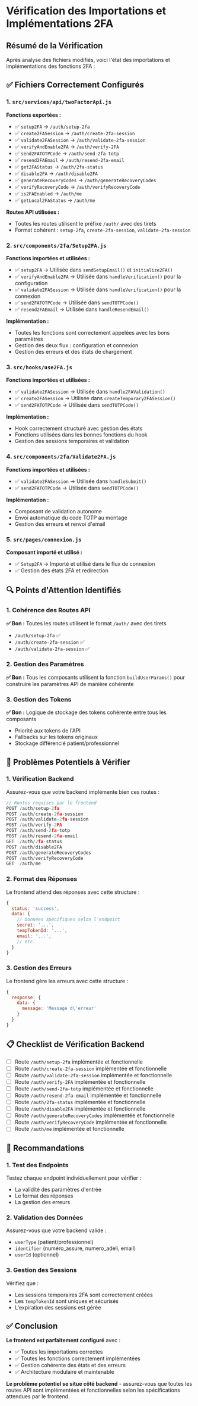 # Vérification des Importations et Implémentations 2FA

## Résumé de la Vérification

Après analyse des fichiers modifiés, voici l'état des importations et implémentations des fonctions 2FA :

## ✅ Fichiers Correctement Configurés

### 1. `src/services/api/twoFactorApi.js`
**Fonctions exportées :**
- ✅ `setup2FA` → `/auth/setup-2fa`
- ✅ `create2FASession` → `/auth/create-2fa-session`
- ✅ `validate2FASession` → `/auth/validate-2fa-session`
- ✅ `verifyAndEnable2FA` → `/auth/verify-2FA`
- ✅ `send2FATOTPCode` → `/auth/send-2fa-totp`
- ✅ `resend2FAEmail` → `/auth/resend-2fa-email`
- ✅ `get2FAStatus` → `/auth/2fa-status`
- ✅ `disable2FA` → `/auth/disable2FA`
- ✅ `generateRecoveryCodes` → `/auth/generateRecoveryCodes`
- ✅ `verifyRecoveryCode` → `/auth/verifyRecoveryCode`
- ✅ `is2FAEnabled` → `/auth/me`
- ✅ `getLocal2FAStatus` → `/auth/me`

**Routes API utilisées :**
- Toutes les routes utilisent le préfixe `/auth/` avec des tirets
- Format cohérent : `setup-2fa`, `create-2fa-session`, `validate-2fa-session`

### 2. `src/components/2fa/Setup2FA.js`
**Fonctions importées et utilisées :**
- ✅ `setup2FA` → Utilisée dans `sendSetupEmail()` et `initialize2FA()`
- ✅ `verifyAndEnable2FA` → Utilisée dans `handleVerification()` pour la configuration
- ✅ `validate2FASession` → Utilisée dans `handleVerification()` pour la connexion
- ✅ `send2FATOTPCode` → Utilisée dans `sendTOTPCode()`
- ✅ `resend2FAEmail` → Utilisée dans `handleResendEmail()`

**Implémentation :**
- Toutes les fonctions sont correctement appelées avec les bons paramètres
- Gestion des deux flux : configuration et connexion
- Gestion des erreurs et des états de chargement

### 3. `src/hooks/use2FA.js`
**Fonctions importées et utilisées :**
- ✅ `validate2FASession` → Utilisée dans `handle2FAValidation()`
- ✅ `create2FASession` → Utilisée dans `createTemporary2FASession()`
- ✅ `send2FATOTPCode` → Utilisée dans `sendTOTPCode()`

**Implémentation :**
- Hook correctement structuré avec gestion des états
- Fonctions utilisées dans les bonnes fonctions du hook
- Gestion des sessions temporaires et validation

### 4. `src/components/2fa/Validate2FA.js`
**Fonctions importées et utilisées :**
- ✅ `validate2FASession` → Utilisée dans `handleSubmit()`
- ✅ `send2FATOTPCode` → Utilisée dans `sendTOTPCode()`

**Implémentation :**
- Composant de validation autonome
- Envoi automatique du code TOTP au montage
- Gestion des erreurs et renvoi d'email

### 5. `src/pages/connexion.js`
**Composant importé et utilisé :**
- ✅ `Setup2FA` → Importé et utilisé dans le flux de connexion
- ✅ Gestion des états 2FA et redirection

## 🔍 Points d'Attention Identifiés

### 1. Cohérence des Routes API
**✅ Bon :** Toutes les routes utilisent le format `/auth/` avec des tirets
- `/auth/setup-2fa` ✅
- `/auth/create-2fa-session` ✅
- `/auth/validate-2fa-session` ✅

### 2. Gestion des Paramètres
**✅ Bon :** Tous les composants utilisent la fonction `buildUserParams()` pour construire les paramètres API de manière cohérente

### 3. Gestion des Tokens
**✅ Bon :** Logique de stockage des tokens cohérente entre tous les composants
- Priorité aux tokens de l'API
- Fallbacks sur les tokens originaux
- Stockage différencié patient/professionnel

## 🚨 Problèmes Potentiels à Vérifier

### 1. Vérification Backend
Assurez-vous que votre backend implémente bien ces routes :
```javascript
// Routes requises par le frontend
POST /auth/setup-2fa
POST /auth/create-2fa-session
POST /auth/validate-2fa-session
POST /auth/verify-2FA
POST /auth/send-2fa-totp
POST /auth/resend-2fa-email
GET  /auth/2fa-status
POST /auth/disable2FA
POST /auth/generateRecoveryCodes
POST /auth/verifyRecoveryCode
GET  /auth/me
```

### 2. Format des Réponses
Le frontend attend des réponses avec cette structure :
```javascript
{
  status: 'success',
  data: {
    // Données spécifiques selon l'endpoint
    secret: '...',
    tempTokenId: '...',
    email: '...',
    // etc.
  }
}
```

### 3. Gestion des Erreurs
Le frontend gère les erreurs avec cette structure :
```javascript
{
  response: {
    data: {
      message: 'Message d\'erreur'
    }
  }
}
```

## 📋 Checklist de Vérification Backend

- [ ] Route `/auth/setup-2fa` implémentée et fonctionnelle
- [ ] Route `/auth/create-2fa-session` implémentée et fonctionnelle
- [ ] Route `/auth/validate-2fa-session` implémentée et fonctionnelle
- [ ] Route `/auth/verify-2FA` implémentée et fonctionnelle
- [ ] Route `/auth/send-2fa-totp` implémentée et fonctionnelle
- [ ] Route `/auth/resend-2fa-email` implémentée et fonctionnelle
- [ ] Route `/auth/2fa-status` implémentée et fonctionnelle
- [ ] Route `/auth/disable2FA` implémentée et fonctionnelle
- [ ] Route `/auth/generateRecoveryCodes` implémentée et fonctionnelle
- [ ] Route `/auth/verifyRecoveryCode` implémentée et fonctionnelle
- [ ] Route `/auth/me` implémentée et fonctionnelle

## 🎯 Recommandations

### 1. Test des Endpoints
Testez chaque endpoint individuellement pour vérifier :
- La validité des paramètres d'entrée
- Le format des réponses
- La gestion des erreurs

### 2. Validation des Données
Assurez-vous que votre backend valide :
- `userType` (patient/professionnel)
- `identifier` (numéro_assure, numero_adeli, email)
- `userId` (optionnel)

### 3. Gestion des Sessions
Vérifiez que :
- Les sessions temporaires 2FA sont correctement créées
- Les `tempTokenId` sont uniques et sécurisés
- L'expiration des sessions est gérée

## ✅ Conclusion

**Le frontend est parfaitement configuré** avec :
- ✅ Toutes les importations correctes
- ✅ Toutes les fonctions correctement implémentées
- ✅ Gestion cohérente des états et des erreurs
- ✅ Architecture modulaire et maintenable

**Le problème potentiel se situe côté backend** - assurez-vous que toutes les routes API sont implémentées et fonctionnelles selon les spécifications attendues par le frontend.

